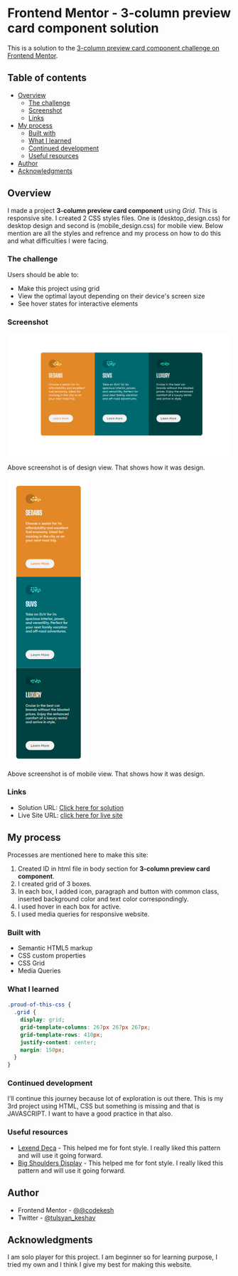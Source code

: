 # Frontend Mentor - 3-column preview card component solution

This is a solution to the [3-column preview card component challenge on Frontend Mentor](https://www.frontendmentor.io/challenges/3column-preview-card-component-pH92eAR2-).

## Table of contents

- [Overview](#overview)
  - [The challenge](#the-challenge)
  - [Screenshot](#screenshot)
  - [Links](#links)
- [My process](#my-process)
  - [Built with](#built-with)
  - [What I learned](#what-i-learned)
  - [Continued development](#continued-development)
  - [Useful resources](#useful-resources)
- [Author](#author)
- [Acknowledgments](#acknowledgments)

## Overview

I made a project **3-column preview card component** using *Grid*. This is responsive site. I created 2 CSS styles files. One is (desktop_design.css) for desktop design and second is (mobile_design.css) for mobile view. Below mention are all the styles and refrence and my process on how to do this and what difficulties I were facing.

### The challenge

Users should be able to:
- Make this project using grid
- View the optimal layout depending on their device's screen size
- See hover states for interactive elements

### Screenshot
![Desktop View](./Screenshot/Screenshot_desktop.png)

Above screenshot is of design view. That shows how it was design.


![Mobile View](./Screenshot/Screenshot_mobile.png)

Above screenshot is of mobile view. That shows how it was design.

### Links

- Solution URL: [Click here for solution](https://your-solution-url.com)
- Live Site URL: [click here for live site](https://your-live-site-url.com)

## My process

Processes are mentioned here to make this site:
1. Created ID in html file in body section for **3-column preview card component**.
2. I created grid of 3 boxes.
3. In each box, I added icon, paragraph and button with common class, inserted background color and text color correspondingly.
4. I used hover in each box for active.
5. I used media queries for responsive website.

### Built with

- Semantic HTML5 markup
- CSS custom properties
- CSS Grid
- Media Queries

### What I learned

```css
.proud-of-this-css {
  .grid {
    display: grid;
    grid-template-columns: 267px 267px 267px;
    grid-template-rows: 410px;
    justify-content: center;
    margin: 150px;
  }
}
```

### Continued development

I'll continue this journey because lot of exploration is out there. This is my 3rd project using HTML, CSS but something is missing and that is JAVASCRIPT. I want to have a good practice in that also.

### Useful resources

- [Lexend Deca](https://fonts.google.com/specimen/Lexend+Deca) - This helped me for font style. I really liked this pattern and will use it going forward.
- [Big Shoulders Display](https://fonts.google.com/specimen/Big+Shoulders+Display) - This helped me for font style. I really liked this pattern and will use it going forward.

## Author

- Frontend Mentor - [@@codekesh](https://www.frontendmentor.io/profile/codekesh)
- Twitter - [@tulsyan_keshav](https://twitter.com/tulsyan_keshav)

## Acknowledgments
I am solo player for this project. I am beginner so for learning purpose, I tried my own and I think I give my best for making this website.
